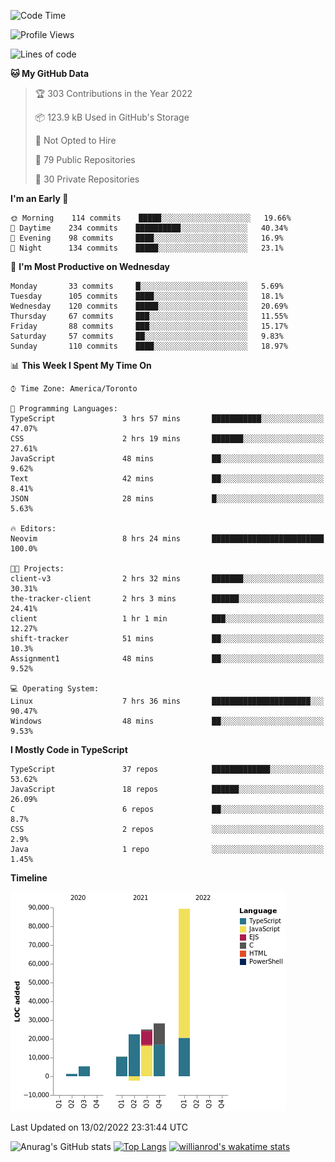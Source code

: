 <!--START_SECTION:waka-->
![Code Time](http://img.shields.io/badge/Code%20Time-149%20hrs%2053%20mins-blue)

![Profile Views](http://img.shields.io/badge/Profile%20Views-18-blue)

![Lines of code](https://img.shields.io/badge/From%20Hello%20World%20I%27ve%20Written-180%20Thousand%20lines%20of%20code-blue)

**🐱 My GitHub Data** 

> 🏆 303 Contributions in the Year 2022
 > 
> 📦 123.9 kB Used in GitHub's Storage 
 > 
> 🚫 Not Opted to Hire
 > 
> 📜 79 Public Repositories 
 > 
> 🔑 30 Private Repositories  
 > 
**I'm an Early 🐤** 

```text
🌞 Morning    114 commits    █████░░░░░░░░░░░░░░░░░░░░   19.66% 
🌆 Daytime    234 commits    ██████████░░░░░░░░░░░░░░░   40.34% 
🌃 Evening    98 commits     ████░░░░░░░░░░░░░░░░░░░░░   16.9% 
🌙 Night      134 commits    █████░░░░░░░░░░░░░░░░░░░░   23.1%

```
📅 **I'm Most Productive on Wednesday** 

```text
Monday       33 commits     █░░░░░░░░░░░░░░░░░░░░░░░░   5.69% 
Tuesday      105 commits    ████░░░░░░░░░░░░░░░░░░░░░   18.1% 
Wednesday    120 commits    █████░░░░░░░░░░░░░░░░░░░░   20.69% 
Thursday     67 commits     ███░░░░░░░░░░░░░░░░░░░░░░   11.55% 
Friday       88 commits     ███░░░░░░░░░░░░░░░░░░░░░░   15.17% 
Saturday     57 commits     ██░░░░░░░░░░░░░░░░░░░░░░░   9.83% 
Sunday       110 commits    ████░░░░░░░░░░░░░░░░░░░░░   18.97%

```


📊 **This Week I Spent My Time On** 

```text
⌚︎ Time Zone: America/Toronto

💬 Programming Languages: 
TypeScript               3 hrs 57 mins       ███████████░░░░░░░░░░░░░░   47.07% 
CSS                      2 hrs 19 mins       ███████░░░░░░░░░░░░░░░░░░   27.61% 
JavaScript               48 mins             ██░░░░░░░░░░░░░░░░░░░░░░░   9.62% 
Text                     42 mins             ██░░░░░░░░░░░░░░░░░░░░░░░   8.41% 
JSON                     28 mins             █░░░░░░░░░░░░░░░░░░░░░░░░   5.63%

🔥 Editors: 
Neovim                   8 hrs 24 mins       █████████████████████████   100.0%

🐱‍💻 Projects: 
client-v3                2 hrs 32 mins       ███████░░░░░░░░░░░░░░░░░░   30.31% 
the-tracker-client       2 hrs 3 mins        ██████░░░░░░░░░░░░░░░░░░░   24.41% 
client                   1 hr 1 min          ███░░░░░░░░░░░░░░░░░░░░░░   12.27% 
shift-tracker            51 mins             ██░░░░░░░░░░░░░░░░░░░░░░░   10.3% 
Assignment1              48 mins             ██░░░░░░░░░░░░░░░░░░░░░░░   9.52%

💻 Operating System: 
Linux                    7 hrs 36 mins       ██████████████████████░░░   90.47% 
Windows                  48 mins             ██░░░░░░░░░░░░░░░░░░░░░░░   9.53%

```

**I Mostly Code in TypeScript** 

```text
TypeScript               37 repos            █████████████░░░░░░░░░░░░   53.62% 
JavaScript               18 repos            ██████░░░░░░░░░░░░░░░░░░░   26.09% 
C                        6 repos             ██░░░░░░░░░░░░░░░░░░░░░░░   8.7% 
CSS                      2 repos             ░░░░░░░░░░░░░░░░░░░░░░░░░   2.9% 
Java                     1 repo              ░░░░░░░░░░░░░░░░░░░░░░░░░   1.45%

```


**Timeline**

![Chart not found](https://raw.githubusercontent.com/wise-introvert/wise-introvert/master/charts/bar_graph.png) 


 Last Updated on 13/02/2022 23:31:44 UTC
<!--END_SECTION:waka-->

![Anurag's GitHub stats](https://github-readme-stats.vercel.app/api?username=wise-introvert&count_private=true&show_icons=true)
[![Top Langs](https://github-readme-stats.vercel.app/api/top-langs/?username=wise-introvert&langs_count=10)](https://github.com/anuraghazra/github-readme-stats)
[![willianrod's wakatime stats](https://github-readme-stats.vercel.app/api/wakatime?username=wiseintrovert)](https://github.com/anuraghazra/github-readme-stats)

